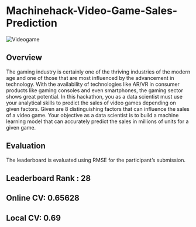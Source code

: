 # Machinehack-Video-Game-Sales-Prediction

![Videogame](https://user-images.githubusercontent.com/56091634/86026773-7cf68400-ba4d-11ea-81d8-f516ac84bdcc.png)

## Overview

The gaming industry is certainly one of the thriving industries of the modern age and one of those that are most influenced by the advancement in technology. With the availability of technologies like AR/VR in consumer products like gaming consoles and even smartphones, the gaming sector shows great potential. In this hackathon, you as a data scientist must use your analytical skills to predict the sales of video games depending on given factors. Given are 8 distinguishing factors that can influence the sales of a video game. Your objective as a data scientist is to build a machine learning model that can accurately predict the sales in millions of units for a given game. 

## Evaluation

The leaderboard is evaluated using RMSE for the participant’s submission.

## Leaderboard Rank : 28

## Online CV: 0.65628

## Local CV: 0.69
